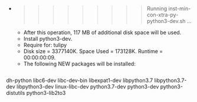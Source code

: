 * >>>>>>>>> Running inst-min-con-xtra-py-python3-dev.sh ...
  * After this operation, 117 MB of additional disk space will be used.
  * Install python3-dev.
  * Require for: tulipy
  * Disk size = 3377140K. Space Used = 173128K. Runtime = 00:00:00:09.
  * The following NEW packages will be installed:
  ```bash
dh-python libc6-dev libc-dev-bin libexpat1-dev libpython3.7
libpython3.7-dev libpython3-dev linux-libc-dev python3.7-dev python3-dev
python3-distutils python3-lib2to3
  ```
